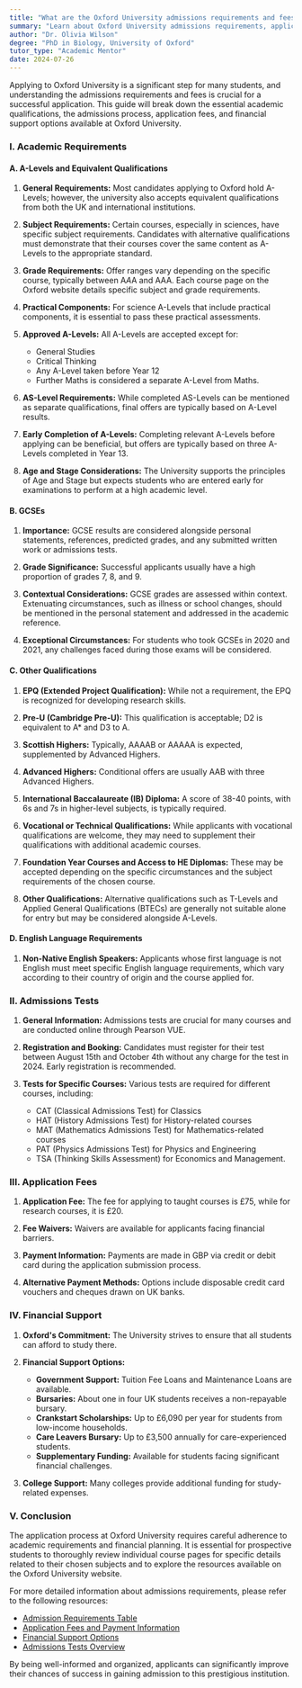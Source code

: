 ```yaml
---
title: "What are the Oxford University admissions requirements and fees?"
summary: "Learn about Oxford University admissions requirements, application fees, and financial support options for a successful application."
author: "Dr. Olivia Wilson"
degree: "PhD in Biology, University of Oxford"
tutor_type: "Academic Mentor"
date: 2024-07-26
---
```


Applying to Oxford University is a significant step for many students, and understanding the admissions requirements and fees is crucial for a successful application. This guide will break down the essential academic qualifications, the admissions process, application fees, and financial support options available at Oxford University.

### I. Academic Requirements

#### A. A-Levels and Equivalent Qualifications

1. **General Requirements:**
   Most candidates applying to Oxford hold A-Levels; however, the university also accepts equivalent qualifications from both the UK and international institutions. 

2. **Subject Requirements:**
   Certain courses, especially in sciences, have specific subject requirements. Candidates with alternative qualifications must demonstrate that their courses cover the same content as A-Levels to the appropriate standard.

3. **Grade Requirements:**
   Offer ranges vary depending on the specific course, typically between A*A*A and AAA. Each course page on the Oxford website details specific subject and grade requirements.

4. **Practical Components:**
   For science A-Levels that include practical components, it is essential to pass these practical assessments.

5. **Approved A-Levels:**
   All A-Levels are accepted except for:
   - General Studies
   - Critical Thinking
   - Any A-Level taken before Year 12
   - Further Maths is considered a separate A-Level from Maths.

6. **AS-Level Requirements:**
   While completed AS-Levels can be mentioned as separate qualifications, final offers are typically based on A-Level results.

7. **Early Completion of A-Levels:**
   Completing relevant A-Levels before applying can be beneficial, but offers are typically based on three A-Levels completed in Year 13.

8. **Age and Stage Considerations:**
   The University supports the principles of Age and Stage but expects students who are entered early for examinations to perform at a high academic level.

#### B. GCSEs

1. **Importance:**
   GCSE results are considered alongside personal statements, references, predicted grades, and any submitted written work or admissions tests.

2. **Grade Significance:**
   Successful applicants usually have a high proportion of grades 7, 8, and 9.

3. **Contextual Considerations:**
   GCSE grades are assessed within context. Extenuating circumstances, such as illness or school changes, should be mentioned in the personal statement and addressed in the academic reference.

4. **Exceptional Circumstances:**
   For students who took GCSEs in 2020 and 2021, any challenges faced during those exams will be considered.

#### C. Other Qualifications

1. **EPQ (Extended Project Qualification):**
   While not a requirement, the EPQ is recognized for developing research skills.

2. **Pre-U (Cambridge Pre-U):**
   This qualification is acceptable; D2 is equivalent to A* and D3 to A.

3. **Scottish Highers:**
   Typically, AAAAB or AAAAA is expected, supplemented by Advanced Highers.

4. **Advanced Highers:**
   Conditional offers are usually AAB with three Advanced Highers.

5. **International Baccalaureate (IB) Diploma:**
   A score of 38-40 points, with 6s and 7s in higher-level subjects, is typically required. 

6. **Vocational or Technical Qualifications:**
   While applicants with vocational qualifications are welcome, they may need to supplement their qualifications with additional academic courses.

7. **Foundation Year Courses and Access to HE Diplomas:**
   These may be accepted depending on the specific circumstances and the subject requirements of the chosen course.

8. **Other Qualifications:**
   Alternative qualifications such as T-Levels and Applied General Qualifications (BTECs) are generally not suitable alone for entry but may be considered alongside A-Levels.

#### D. English Language Requirements

1. **Non-Native English Speakers:**
   Applicants whose first language is not English must meet specific English language requirements, which vary according to their country of origin and the course applied for.

### II. Admissions Tests

1. **General Information:**
   Admissions tests are crucial for many courses and are conducted online through Pearson VUE.

2. **Registration and Booking:**
   Candidates must register for their test between August 15th and October 4th without any charge for the test in 2024. Early registration is recommended.

3. **Tests for Specific Courses:**
   Various tests are required for different courses, including:
   - CAT (Classical Admissions Test) for Classics
   - HAT (History Admissions Test) for History-related courses
   - MAT (Mathematics Admissions Test) for Mathematics-related courses
   - PAT (Physics Admissions Test) for Physics and Engineering
   - TSA (Thinking Skills Assessment) for Economics and Management.

### III. Application Fees

1. **Application Fee:**
   The fee for applying to taught courses is £75, while for research courses, it is £20.

2. **Fee Waivers:**
   Waivers are available for applicants facing financial barriers.

3. **Payment Information:**
   Payments are made in GBP via credit or debit card during the application submission process. 

4. **Alternative Payment Methods:**
   Options include disposable credit card vouchers and cheques drawn on UK banks.

### IV. Financial Support

1. **Oxford's Commitment:**
   The University strives to ensure that all students can afford to study there.

2. **Financial Support Options:**
   - **Government Support:** Tuition Fee Loans and Maintenance Loans are available.
   - **Bursaries:** About one in four UK students receives a non-repayable bursary.
   - **Crankstart Scholarships:** Up to £6,090 per year for students from low-income households.
   - **Care Leavers Bursary:** Up to £3,500 annually for care-experienced students.
   - **Supplementary Funding:** Available for students facing significant financial challenges.

3. **College Support:**
   Many colleges provide additional funding for study-related expenses.

### V. Conclusion

The application process at Oxford University requires careful adherence to academic requirements and financial planning. It is essential for prospective students to thoroughly review individual course pages for specific details related to their chosen subjects and to explore the resources available on the Oxford University website.

For more detailed information about admissions requirements, please refer to the following resources:
- [Admission Requirements Table](https://www.ox.ac.uk/admissions/undergraduate/courses/admission-requirements/admission-requirements-table)
- [Application Fees and Payment Information](https://www.ox.ac.uk/admissions/graduate/applying-to-oxford/application-guide/declaration-and-payment/application-fee)
- [Financial Support Options](https://www.ox.ac.uk/admissions/undergraduate/applying-to-oxford/familysupporters/affording-university)
- [Admissions Tests Overview](https://www.ox.ac.uk/admissions/undergraduate/applying-to-oxford/guide/admissions-tests)

By being well-informed and organized, applicants can significantly improve their chances of success in gaining admission to this prestigious institution.
    